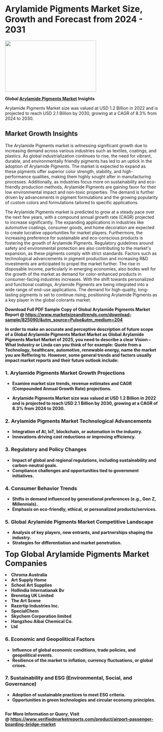 <H1>Arylamide Pigments Market Size, Growth and Forecast from 2024 - 2031</H1><img class="aligncenter size-medium wp-image-584254" src="https://thirdeyenews.in/wp-content/uploads/2024/09/Global-Market-Research-300x168.jpeg" alt="" width="300" height="168" /><p><strong>Global&nbsp;<a href="https://www.marketsizeandtrends.com/download-sample/825090/&amp;utm_source=Pulse&amp;utm_medium=204">Arylamide Pigments Market</a> Insights</strong></p><p>Arylamide Pigments Market size was valued at USD 1.2 Billion in 2022 and is projected to reach USD 2.1 Billion by 2030, growing at a CAGR of 8.3% from 2024 to 2030.</p><p><h2>Market Growth Insights</h2> <p>The Arylamide Pigments market is witnessing significant growth due to increasing demand across various industries such as textiles, coatings, and plastics. As global industrialization continues to rise, the need for vibrant, durable, and environmentally friendly pigments has led to an uptick in the adoption of Arylamide Pigments. The market is expected to expand as these pigments offer superior color strength, stability, and high-performance qualities, making them highly sought after in manufacturing processes. Additionally, as industries focus more on sustainability and eco-friendly production methods, Arylamide Pigments are gaining favor for their low environmental impact and non-toxic properties. The demand is further driven by advancements in pigment formulations and the growing popularity of custom colors and formulations tailored to specific applications.</p> <p><strong></strong></p> <p>The Arylamide Pigments market is predicted to grow at a steady pace over the next few years, with a compound annual growth rate (CAGR) projected to increase significantly. The expanding applications in industries like automotive coatings, consumer goods, and home decoration are expected to create lucrative opportunities for market players. Furthermore, the increasing preference for sustainable and eco-conscious products is fostering the growth of Arylamide Pigments. Regulatory guidelines around safety and environmental protection are also contributing to the market's expansion, as these pigments comply with strict standards. Factors such as technological advancements in pigment production and increasing R&D investments are anticipated to propel the market further. The rise in disposable income, particularly in emerging economies, also bodes well for the growth of the market as demand for color-enhanced products in consumer-facing industries increases. With the shift towards personalized and functional coatings, Arylamide Pigments are being integrated into a wide range of end-use applications. The demand for high-quality, long-lasting pigments is set to continue rising, positioning Arylamide Pigments as a key player in the global colorants market.</p> <p><strong></p><p><span class=""><strong>Download Full PDF Sample Copy of Global Arylamide Pigments Market Report</strong> @ <a href="https://www.marketsizeandtrends.com/download-sample/825090/&amp;utm_source=Pulse&amp;utm_medium=204" target="_blank">https://www.marketsizeandtrends.com/download-sample/825090/&amp;utm_source=Pulse&amp;utm_medium=204</a></span></p><p>In order to make an accurate and perceptive description of future scope of a Global&nbsp;Arylamide Pigments Market Market as Global&nbsp;Arylamide Pigments Market Market of 2025, you need to describe a clear Vision &ndash; What Industry or Linda can you think of for example: Quote from a Technology, healthcare, automotive, renewable energy, name the market you are Reffering to. However, some general trends and factors usually impact market reports and their future outlook include:</p><h3>1.&nbsp;<strong>Arylamide Pigments Market Growth Projections</strong></h3><ul><li>Examine market size trends, revenue estimates and CAGR (Compounded Annual Growth Rate) projections.</li><li><p>Arylamide Pigments Market size was valued at USD 1.2 Billion in 2022 and is projected to reach USD 2.1 Billion by 2030, growing at a CAGR of 8.3% from 2024 to 2030.</p></li></ul><h3>2.&nbsp;<strong>Arylamide Pigments Market Technological Advancements</strong></h3><ul><li>Integration of AI, IoT, blockchain, or automation in the industry.</li><li>Innovations driving cost reductions or improving efficiency.</li></ul><h3>3.&nbsp;<strong>Regulatory and Policy Changes</strong></h3><ul><li>Impact of global and regional regulations, including sustainability and carbon-neutral goals.</li><li>Compliance challenges and opportunities tied to government initiatives.</li></ul><h3>4.&nbsp;<strong>Consumer Behavior Trends</strong></h3><ul><li>Shifts in demand influenced by generational preferences (e.g., Gen Z, Millennials).</li><li>Emphasis on eco-friendly, ethical, or personalized products/services.</li></ul><h3>5.&nbsp;<strong>Global Arylamide Pigments Market Competitive Landscape</strong></h3><ul><li>Analysis of key players, new entrants, and partnerships shaping the industry.</li><li>Strategies for differentiation and market penetration.</li></ul><p data-pm-slice="1 1 []"><span style="color: inherit; font-family: inherit; font-size: 25px;">Top Global Arylamide Pigments Market Companies</span></p><div class="" data-test-id=""><p><li>Chroma Australia</li><li> Art Supply Home</li><li> School Art Supplies</li><li> Hollindia Internatianak Bv</li><li> Brenntag UK Limited</li><li> The Art Scene</li><li> Razertip Industries Inc.</li><li> SpecialChem</li><li> Skychem Corporation limited</li><li> Hangzhou Aibai Chemical Co.</li><li> Ltd</li></p></div><h3>6.&nbsp;<strong>Economic and Geopolitical Factors</strong></h3><ul><li>Influence of global economic conditions, trade policies, and geopolitical events.</li><li>Resilience of the market to inflation, currency fluctuations, or global crises.</li></ul><h3>7.&nbsp;<strong>Sustainability and ESG (Environmental, Social, and Governance)</strong></h3><ul><li>Adoption of sustainable practices to meet ESG criteria.</li><li>Opportunities in green technologies and circular economy principles.</li></ul><h2><strong style="font-size: 14px;">For More Information or Query, Visit @&nbsp;</strong><a style="background-color: #ffffff; font-size: 14px;" href="https://www.marketsizeandtrends.com/report/arylamide-pigments-market/" target="_blank">https://www.verifiedmarketreports.com/product/airport-passenger-boarding-bridge-market</a></h2>
